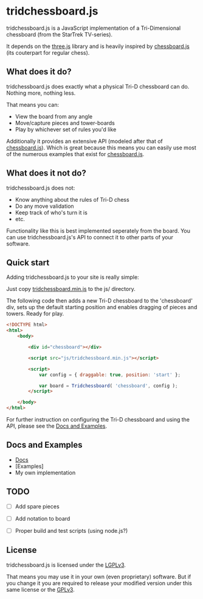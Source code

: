 # tridchessboard.js

tridchessboard.js is a JavaScript implementation of a Tri-Dimensional chessboard (from the StarTrek TV-series).

It depends on the [three.js] library and is heavily inspired by [chessboard.js] (its couterpart for regular chess).


## What does it do?

tridchessboard.js does exactly what a physical Tri-D chessboard can do. Nothing more, nothing less.

That means you can:

* View the board from any angle
* Move/capture pieces and tower-boards
* Play by whichever set of rules you'd like

Additionally it provides an extensive API (modeled after that of [chessboard.js]).
Which is great because this means you can easily use most of the numerous examples that exist for [chessboard.js].


## What does it not do?

tridchessboard.js does not:

* Know anything about the rules of Tri-D chess
* Do any move validation
* Keep track of who's turn it is
* etc.

Functionality like this is best implemented seperately from the board.
You can use tridchessboard.js's API to connect it to other parts of your software.


## Quick start

Adding tridchessboard.js to your site is really simple:

Just copy [tridchessboard.min.js](build/tridchessboard.min.js) to the js/ directory.

The following code then adds a new Tri-D chessboard to the 'chessboard' div, sets up the default starting position and enables dragging of pieces and towers.
Ready for play.

~~~html
<!DOCTYPE html>
<html>
	<body>

		<div id="chessboard"></div>

		<script src="js/tridchessboard.min.js"></script>

		<script>
			var config = { draggable: true, position: 'start' };

			var board = Tridchessboard( 'chessboard', config );
		</script>

	</body>
</html>
~~~

For further instruction on configuring the Tri-D chessboard and using the API, please see the [Docs and Examples](#docs-and-examples).


## Docs and Examples

* [Docs]
* [Examples]
* My own implementation


## TODO

* [ ] Add spare pieces
* [ ] Add notation to board
* [ ] Proper build and test scripts (using node.js?)


## License

tridchessboard.js is licensed under the [LGPLv3](COPYING.LESSER).

That means you may use it in your own (even proprietary) software.
But if you change it you are required to release your modified version under this same license or the [GPLv3](COPYING).


[chessboard.js]: https://github.com/oakmac/chessboardjs
[three.js]: https://github.com/mrdoob/three.js
[Docs]:
[Examples]:
